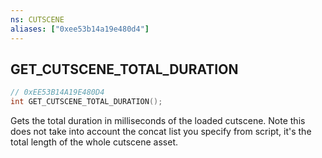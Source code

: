 ```yaml
---
ns: CUTSCENE
aliases: ["0xee53b14a19e480d4"]
---
```

## GET_CUTSCENE_TOTAL_DURATION

```c
// 0xEE53B14A19E480D4
int GET_CUTSCENE_TOTAL_DURATION();
```

Gets the total duration in milliseconds of the loaded cutscene. Note this does not take into account the concat list you specify from script, it's the total length of the whole cutscene asset.

